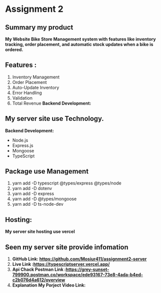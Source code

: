 #   Assignment 2 
## Summary my product
**My Website Bike Store Management system with features like inventory tracking, order placement, and automatic stock updates when a bike is ordered.**

## Features :
1. Inventory Management
2. Order Placement
3. Auto-Update Inventory
4. Error Handling
5. Validation
6. Total Revenue
**Backend Development:**
##  My server site use Technology.
**Backend Development:**
  - Node.js
  - Express.js
  - Mongoose
  - TypeScript
## Package use Management 
1. yarn add -D typescript @types/express @types/node
2. yarn add -D dotenv
3. yarn add -D express
4. yarn add -D @types/mongoose
5. yarn add -D ts-node-dev

## Hosting: 
**My server site hosting use vercel**

## Seen my server site provide infomation
1. **GitHub Link: https://github.com/Mosiur411/assignment2-server**
2. **Live Link :https://typescriptserver.vercel.app/**
3. **Api Chack Postman Link :https://grey-sunset-799900.postman.co/workspace/ede93167-73e8-4ada-b4ed-c2b076d4a612/overview**
3. **Explanation My Porject Video Link:**


